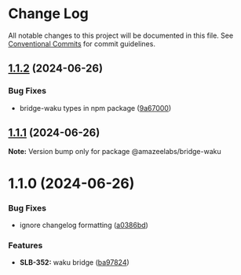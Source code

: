 # Change Log

All notable changes to this project will be documented in this file.
See [Conventional Commits](https://conventionalcommits.org) for commit guidelines.

## [1.1.2](https://github.com/AmazeeLabs/silverback-mono/compare/@amazeelabs/bridge-waku@1.1.1...@amazeelabs/bridge-waku@1.1.2) (2024-06-26)


### Bug Fixes

* bridge-waku types in npm package ([9a67000](https://github.com/AmazeeLabs/silverback-mono/commit/9a670008eb535087ca2aa803cd4f801315f353ee))





## [1.1.1](https://github.com/AmazeeLabs/silverback-mono/compare/@amazeelabs/bridge-waku@1.1.0...@amazeelabs/bridge-waku@1.1.1) (2024-06-26)

**Note:** Version bump only for package @amazeelabs/bridge-waku





# 1.1.0 (2024-06-26)


### Bug Fixes

* ignore changelog formatting ([a0386bd](https://github.com/AmazeeLabs/silverback-mono/commit/a0386bd21a39cd4d3a6027270a4e48f83f720bbb))


### Features

* **SLB-352:** waku bridge ([ba97824](https://github.com/AmazeeLabs/silverback-mono/commit/ba978242677dae74a70e8b87893e3618ad5449be))
